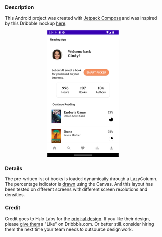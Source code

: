 
### Description

This Android project was created with [Jetpack Compose](https://developer.android.com/jetpack/compose) and was inspired by this Dribbble mockup [here](https://dribbble.com/shots/18526342-Mobile-App-iOS-Android-UI). 

<p align="center">
<img src="https://github.com/spike/spike/blob/main/reading_app_screenshot_v1.png" width="230"  title="Reading App"/>
</p>

### Details

The pre-written list of books is loaded dynamically through a LazyColumn. The percentage indicator is [drawn](https://github.com/spike/Reader/blob/master/app/src/main/java/com/github/spike/bookreader/booklist/DrawPercentageIndicator.kt) using the Canvas. And this layout has been tested on different screens with different screen resolutions and densities. 

### Credit

Credit goes to Halo Labs for the [original design](https://dribbble.com/shots/18526342-Mobile-App-iOS-Android-UI). If you like their design, please [give them](https://dribbble.com/shots/18526342-Mobile-App-iOS-Android-UI) a "Like" on Dribbble.com. Or better still, consider hiring them the next time your team needs to outsource design work. 
